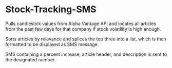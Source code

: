# Stock-Tracking-SMS

Pulls candlestick values from Alpha Vantage API and locates all articles from the past few days for that company if stock volatility is high enough. 

Sorts articles by relevance and splices the top three into a list, which is then formatted to be displayed as SMS message.

SMS containing a percent increase, article header, and description is sent to the designated number.
